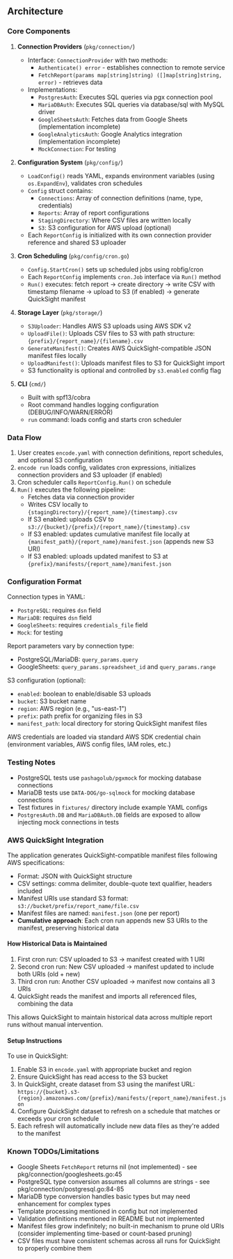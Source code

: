 ## Architecture

### Core Components

1. **Connection Providers** (`pkg/connection/`)
   - Interface: `ConnectionProvider` with two methods:
     - `Authenticate() error` - establishes connection to remote service
     - `FetchReport(params map[string]string) ([]map[string]string, error)` - retrieves data
   - Implementations:
     - `PostgresAuth`: Executes SQL queries via pgx connection pool
     - `MariaDBAuth`: Executes SQL queries via database/sql with MySQL driver
     - `GoogleSheetsAuth`: Fetches data from Google Sheets (implementation incomplete)
     - `GoogleAnalyticsAuth`: Google Analytics integration (implementation incomplete)
     - `MockConnection`: For testing

2. **Configuration System** (`pkg/config/`)
   - `LoadConfig()` reads YAML, expands environment variables (using `os.ExpandEnv`), validates cron schedules
   - `Config` struct contains:
     - `Connections`: Array of connection definitions (name, type, credentials)
     - `Reports`: Array of report configurations
     - `StagingDirectory`: Where CSV files are written locally
     - `S3`: S3 configuration for AWS upload (optional)
   - Each `ReportConfig` is initialized with its own connection provider reference and shared S3 uploader

3. **Cron Scheduling** (`pkg/config/cron.go`)
   - `Config.StartCron()` sets up scheduled jobs using robfig/cron
   - Each `ReportConfig` implements `cron.Job` interface via `Run()` method
   - `Run()` executes: fetch report → create directory → write CSV with timestamp filename → upload to S3 (if enabled) → generate QuickSight manifest

4. **Storage Layer** (`pkg/storage/`)
   - `S3Uploader`: Handles AWS S3 uploads using AWS SDK v2
   - `UploadFile()`: Uploads CSV files to S3 with path structure: `{prefix}/{report_name}/{filename}.csv`
   - `GenerateManifest()`: Creates AWS QuickSight-compatible JSON manifest files locally
   - `UploadManifest()`: Uploads manifest files to S3 for QuickSight import
   - S3 functionality is optional and controlled by `s3.enabled` config flag

5. **CLI** (`cmd/`)
   - Built with spf13/cobra
   - Root command handles logging configuration (DEBUG/INFO/WARN/ERROR)
   - `run` command: loads config and starts cron scheduler

### Data Flow

1. User creates `encode.yaml` with connection definitions, report schedules, and optional S3 configuration
2. `encode run` loads config, validates cron expressions, initializes connection providers and S3 uploader (if enabled)
3. Cron scheduler calls `ReportConfig.Run()` on schedule
4. `Run()` executes the following pipeline:
   - Fetches data via connection provider
   - Writes CSV locally to `{stagingDirectory}/{report_name}/{timestamp}.csv`
   - If S3 enabled: uploads CSV to `s3://{bucket}/{prefix}/{report_name}/{timestamp}.csv`
   - If S3 enabled: updates cumulative manifest file locally at `{manifest_path}/{report_name}/manifest.json` (appends new S3 URI)
   - If S3 enabled: uploads updated manifest to S3 at `{prefix}/manifests/{report_name}/manifest.json`

### Configuration Format

Connection types in YAML:
- `PostgreSQL`: requires `dsn` field
- `MariaDB`: requires `dsn` field
- `GoogleSheets`: requires `credentials_file` field
- `Mock`: for testing

Report parameters vary by connection type:
- PostgreSQL/MariaDB: `query_params.query`
- GoogleSheets: `query_params.spreadsheet_id` and `query_params.range`

S3 configuration (optional):
- `enabled`: boolean to enable/disable S3 uploads
- `bucket`: S3 bucket name
- `region`: AWS region (e.g., "us-east-1")
- `prefix`: path prefix for organizing files in S3
- `manifest_path`: local directory for storing QuickSight manifest files

AWS credentials are loaded via standard AWS SDK credential chain (environment variables, AWS config files, IAM roles, etc.)

### Testing Notes

- PostgreSQL tests use `pashagolub/pgxmock` for mocking database connections
- MariaDB tests use `DATA-DOG/go-sqlmock` for mocking database connections
- Test fixtures in `fixtures/` directory include example YAML configs
- `PostgresAuth.DB` and `MariaDBAuth.DB` fields are exposed to allow injecting mock connections in tests

### AWS QuickSight Integration

The application generates QuickSight-compatible manifest files following AWS specifications:
- Format: JSON with QuickSight structure
- CSV settings: comma delimiter, double-quote text qualifier, headers included
- Manifest URIs use standard S3 format: `s3://bucket/prefix/report_name/file.csv`
- Manifest files are named: `manifest.json` (one per report)
- **Cumulative approach**: Each cron run appends new S3 URIs to the manifest, preserving historical data

#### How Historical Data is Maintained

1. First cron run: CSV uploaded to S3 → manifest created with 1 URI
2. Second cron run: New CSV uploaded → manifest updated to include both URIs (old + new)
3. Third cron run: Another CSV uploaded → manifest now contains all 3 URIs
4. QuickSight reads the manifest and imports all referenced files, combining the data

This allows QuickSight to maintain historical data across multiple report runs without manual intervention.

#### Setup Instructions

To use in QuickSight:
1. Enable S3 in `encode.yaml` with appropriate bucket and region
2. Ensure QuickSight has read access to the S3 bucket
3. In QuickSight, create dataset from S3 using the manifest URL: `https://{bucket}.s3-{region}.amazonaws.com/{prefix}/manifests/{report_name}/manifest.json`
4. Configure QuickSight dataset to refresh on a schedule that matches or exceeds your cron schedule
5. Each refresh will automatically include new data files as they're added to the manifest

### Known TODOs/Limitations

- Google Sheets `FetchReport` returns nil (not implemented) - see pkg/connection/googlesheets.go:45
- PostgreSQL type conversion assumes all columns are strings - see pkg/connection/postgresql.go:84-85
- MariaDB type conversion handles basic types but may need enhancement for complex types
- Template processing mentioned in config but not implemented
- Validation definitions mentioned in README but not implemented
- Manifest files grow indefinitely; no built-in mechanism to prune old URIs (consider implementing time-based or count-based pruning)
- CSV files must have consistent schemas across all runs for QuickSight to properly combine them
